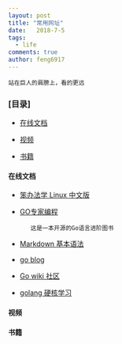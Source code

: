 ```yaml
---
layout: post
title: "常用网址"
date:   2018-7-5
tags: 
  - life
comments: true
author: feng6917
---
```


`站在巨人的肩膀上，看的更远`

<!-- more -->

### [目录]

- [在线文档](#在线文档)

- [视频](#视频)

- [书籍](#书籍)

#### 在线文档

- [笨办法学 Linux 中文版](https://learnku.com/docs/linux-the-hard-way)

- [GO专家编程](https://www.topgoer.cn/docs/gozhuanjia/gogfjhk)

  ```
     这是一本开源的Go语言进阶图书
  ```

- [Markdown 基本语法](https://markdown.com.cn/basic-syntax/)  

- [go blog](https://learnku.com/docs/go-blog)

- [Go wiki 社区](https://learnku.com/go/wikis)

- [golang 硬核学习](https://geekdaxue.co/books/kshare@golang)

#### 视频

#### 书籍
